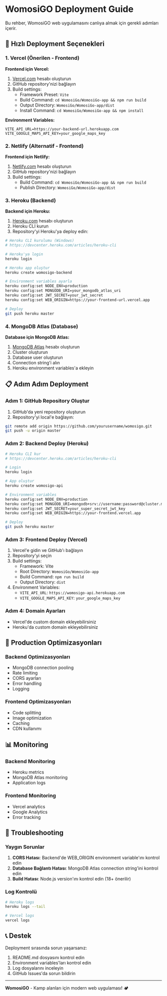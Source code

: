 # WomosiGO Deployment Guide

Bu rehber, WomosiGO web uygulamasını canlıya almak için gerekli adımları içerir.

## 🚀 Hızlı Deployment Seçenekleri

### 1. Vercel (Önerilen - Frontend)

**Frontend için Vercel:**
1. [Vercel.com](https://vercel.com) hesabı oluşturun
2. GitHub repository'nizi bağlayın
3. Build settings:
   - Framework Preset: `Vite`
   - Build Command: `cd WomosiGo/WomosiGo-app && npm run build`
   - Output Directory: `WomosiGo/WomosiGo-app/dist`
   - Install Command: `cd WomosiGo/WomosiGo-app && npm install`

**Environment Variables:**
```
VITE_API_URL=https://your-backend-url.herokuapp.com
VITE_GOOGLE_MAPS_API_KEY=your_google_maps_key
```

### 2. Netlify (Alternatif - Frontend)

**Frontend için Netlify:**
1. [Netlify.com](https://netlify.com) hesabı oluşturun
2. GitHub repository'nizi bağlayın
3. Build settings:
   - Build Command: `cd WomosiGo/WomosiGo-app && npm run build`
   - Publish Directory: `WomosiGo/WomosiGo-app/dist`

### 3. Heroku (Backend)

**Backend için Heroku:**
1. [Heroku.com](https://heroku.com) hesabı oluşturun
2. Heroku CLI kurun
3. Repository'yi Heroku'ya deploy edin:

```bash
# Heroku CLI kurulumu (Windows)
# https://devcenter.heroku.com/articles/heroku-cli

# Heroku'ya login
heroku login

# Heroku app oluştur
heroku create womosigo-backend

# Environment variables ayarla
heroku config:set NODE_ENV=production
heroku config:set MONGODB_URI=your_mongodb_atlas_uri
heroku config:set JWT_SECRET=your_jwt_secret
heroku config:set WEB_ORIGIN=https://your-frontend-url.vercel.app

# Deploy
git push heroku master
```

### 4. MongoDB Atlas (Database)

**Database için MongoDB Atlas:**
1. [MongoDB Atlas](https://cloud.mongodb.com) hesabı oluşturun
2. Cluster oluşturun
3. Database user oluşturun
4. Connection string'i alın
5. Heroku environment variables'a ekleyin

## 📋 Adım Adım Deployment

### Adım 1: GitHub Repository Oluştur
1. GitHub'da yeni repository oluşturun
2. Repository'yi local'e bağlayın:

```bash
git remote add origin https://github.com/yourusername/womosigo.git
git push -u origin master
```

### Adım 2: Backend Deploy (Heroku)
```bash
# Heroku CLI kur
# https://devcenter.heroku.com/articles/heroku-cli

# Login
heroku login

# App oluştur
heroku create womosigo-api

# Environment variables
heroku config:set NODE_ENV=production
heroku config:set MONGODB_URI=mongodb+srv://username:password@cluster.mongodb.net/womosigo
heroku config:set JWT_SECRET=your_super_secret_jwt_key
heroku config:set WEB_ORIGIN=https://your-frontend.vercel.app

# Deploy
git push heroku master
```

### Adım 3: Frontend Deploy (Vercel)
1. Vercel'e gidin ve GitHub'ı bağlayın
2. Repository'yi seçin
3. Build settings:
   - Framework: Vite
   - Root Directory: `WomosiGo/WomosiGo-app`
   - Build Command: `npm run build`
   - Output Directory: `dist`
4. Environment Variables:
   - `VITE_API_URL`: `https://womosigo-api.herokuapp.com`
   - `VITE_GOOGLE_MAPS_API_KEY`: `your_google_maps_key`

### Adım 4: Domain Ayarları
- Vercel'de custom domain ekleyebilirsiniz
- Heroku'da custom domain ekleyebilirsiniz

## 🔧 Production Optimizasyonları

### Backend Optimizasyonları
- MongoDB connection pooling
- Rate limiting
- CORS ayarları
- Error handling
- Logging

### Frontend Optimizasyonları
- Code splitting
- Image optimization
- Caching
- CDN kullanımı

## 📊 Monitoring

### Backend Monitoring
- Heroku metrics
- MongoDB Atlas monitoring
- Application logs

### Frontend Monitoring
- Vercel analytics
- Google Analytics
- Error tracking

## 🚨 Troubleshooting

### Yaygın Sorunlar
1. **CORS Hatası**: Backend'de WEB_ORIGIN environment variable'ını kontrol edin
2. **Database Bağlantı Hatası**: MongoDB Atlas connection string'ini kontrol edin
3. **Build Hatası**: Node.js version'ını kontrol edin (18+ önerilir)

### Log Kontrolü
```bash
# Heroku logs
heroku logs --tail

# Vercel logs
vercel logs
```

## 📞 Destek

Deployment sırasında sorun yaşarsanız:
1. README.md dosyasını kontrol edin
2. Environment variables'ları kontrol edin
3. Log dosyalarını inceleyin
4. GitHub Issues'da sorun bildirin

---

**WomosiGO** - Kamp alanları için modern web uygulaması! 🏕️
